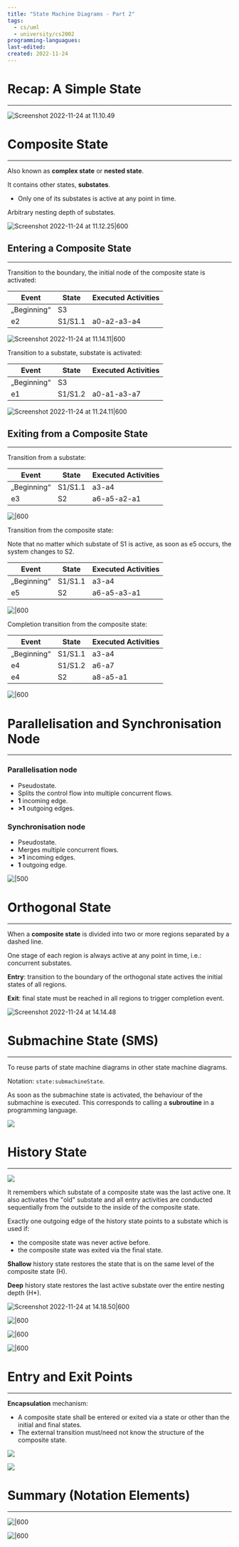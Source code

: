 ```yaml
---
title: "State Machine Diagrams - Part 2"
tags:
  - cs/uml
  - university/cs2002
programming-languagues:
last-edited:
created: 2022-11-24
---
```

# Recap: A Simple State
---
![Screenshot 2022-11-24 at 11.10.49](notes/images/Screenshot%202022-11-24%20at%2011.10.49.png)

# Composite State
---
Also known as **complex state** or **nested state**.

It contains other states, **substates**.
- Only one of its substates is active at any point in time.

Arbitrary nesting depth of substates.

![Screenshot 2022-11-24 at 11.12.25|600](notes/images/Screenshot%202022-11-24%20at%2011.12.25.png)

## Entering a Composite State
---
Transition to the boundary, the initial node of the composite state is activated:

| Event       | State   | Executed Activities |
| ----------- | ------- | ------------------- |
| „Beginning“ | S3      |                     |
| e2          | S1/S1.1 | a0-a2-a3-a4         |

![Screenshot 2022-11-24 at 11.14.11|600](notes/images/Screenshot%202022-11-24%20at%2011.14.11.png)

Transition to a substate, substate is activated:

| Event       | State   | Executed Activities |
| ----------- | ------- | ------------------- |
| „Beginning“ | S3      |                     |
| e1          | S1/S1.2 | a0-a1-a3-a7         |

![Screenshot 2022-11-24 at 11.24.11|600](notes/images/Screenshot%202022-11-24%20at%2011.24.11.png)

## Exiting from a Composite State
---
Transition from a substate:

| Event       | State   | Executed Activities |
| ----------- | ------- | ------------------- |
| „Beginning“ | S1/S1.1 | a3-a4               |
| e3          | S2      | a6-a5-a2-a1         |

![|600](notes/images/Screenshot%202022-11-24%20at%2013.06.41.png)

Transition from the composite state:

Note that no matter which substate of S1 is active, as soon as e5 occurs, the system changes to S2.

| Event       | State   | Executed Activities |
| ----------- | ------- | ------------------- |
| „Beginning“ | S1/S1.1 | a3-a4               |
| e5          | S2      | a6-a5-a3-a1         |

![|600](notes/images/Screenshot%202022-11-24%20at%2013.09.20.png)

Completion transition from the composite state:

| Event       | State   | Executed Activities |
| ----------- | ------- | ------------------- |
| „Beginning“ | S1/S1.1 | a3-a4               |
| e4          | S1/S1.2 | a6-a7               |
| e4          | S2      | a8-a5-a1            | 

![|600](notes/images/Screenshot%202022-11-24%20at%2013.11.15.png)

# Parallelisation and Synchronisation Node
---
### Parallelisation node
- Pseudostate.
- Splits the control flow into multiple concurrent flows.
- **1** incoming edge.
- **>1** outgoing edges.

### Synchronisation node
- Pseudostate.
- Merges multiple concurrent flows.
- **>1** incoming edges.
- **1** outgoing edge.

![|500](notes/images/Screenshot%202022-11-24%20at%2013.13.59.png)

# Orthogonal State
---
When a **composite state** is divided into two or more regions separated by a dashed line.

One stage of each region is always active at any point in time, i.e.: concurrent substates.

**Entry**: transition to the boundary of the orthogonal state actives the initial states of all regions.

**Exit**: final state must be reached in all regions to trigger completion event.

![Screenshot 2022-11-24 at 14.14.48](notes/images/Screenshot%202022-11-24%20at%2014.14.48.png)

# Submachine State (SMS)
---
To reuse parts of state machine diagrams in other state machine diagrams.

Notation: `state:submachineState`.

As soon as the submachine state is activated, the behaviour of the submachine is executed. This corresponds to calling a **subroutine** in a programming language.

![](notes/images/Screenshot%202022-11-24%20at%2014.16.17.png)

# History State
---
![](notes/images/Screenshot%202022-11-24%20at%2014.16.38.png)

It remembers which substate of a composite state was the last active one. It also activates the "old" substate and all entry activities are conducted sequentially from the outside to the inside of the composite state.

Exactly one outgoing edge of the history state points to a substate which is used if:
- the composite state was never active before.
- the composite state was exited via the final state.

**Shallow** history state restores the state that is on the same level of the composite state (H).

**Deep** history state restores the last active substate over the entire nesting depth (H*).

![Screenshot 2022-11-24 at 14.18.50|600](notes/images/Screenshot%202022-11-24%20at%2014.18.50.png)

![|600](notes/images/Screenshot%202022-11-24%20at%2014.18.57.png)

![|600](notes/images/Screenshot%202022-11-24%20at%2014.19.07.png)

![|600](notes/images/Screenshot%202022-11-24%20at%2014.19.14.png)

# Entry and Exit Points
---
**Encapsulation** mechanism:
- A composite state shall be entered or exited via a state or other than the initial and final states.
- The external transition must/need not know the structure of the composite state.

![](notes/images/Screenshot%202022-11-24%20at%2014.30.24.png)

![](notes/images/Screenshot%202022-11-24%20at%2014.30.47.png)

# Summary (Notation Elements)
---
![|600](notes/images/Screenshot%202022-11-24%20at%2014.31.05.png)

![|600](notes/images/Screenshot%202022-11-24%20at%2014.31.17.png)